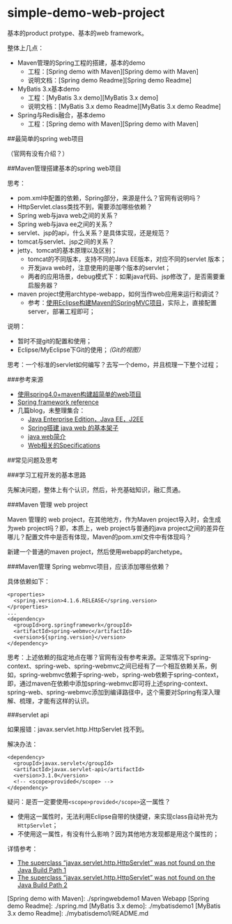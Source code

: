 # simple-demo-web-project

基本的product protype、基本的web framework。


整体上几点：

* Maven管理的Spring工程的搭建，基本的demo
	* 工程：[Spring demo with Maven][Spring demo with Maven]
	* 说明文档：[Spring demo Readme][Spring demo Readme]
* MyBatis 3.x基本demo
	* 工程：[MyBatis 3.x demo][MyBatis 3.x demo]
	* 说明文档：[MyBatis 3.x demo Readme][MyBatis 3.x demo Readme]
* Spring与Redis融合，基本demo
	* 工程：[Spring demo with Maven][Spring demo with Maven]



	

##最简单的spring web项目

（官网有没有介绍？）



##Maven管理搭建基本的spring web项目


思考：

* pom.xml中配置的依赖，Spring部分，来源是什么？官网有说明吗？
* HttpServlet.class类找不到，需要添加哪些依赖？
* Spring web与java web之间的关系？
* Spring web与java ee之间的关系？
* servlet、jsp的api，什么关系？是具体实现，还是规范？
* tomcat与servlet、jsp之间的关系？
* jetty、tomcat的基本原理以及区别；
	* tomcat的不同版本，支持不同的Java EE版本，对应不同的servlet 版本；
	* 开发java web时，注意使用的是哪个版本的servlet；
	* 两者的应用场景，debug模式下：如果java代码、jsp修改了，是否需要重启服务器？
* maven project使用archtype-webapp，如何当作web应用来运行和调试？
	* 参考：[使用Eclipse构建Maven的SpringMVC项目][使用Eclipse构建Maven的SpringMVC项目]，实际上，直接配置server，部署工程即可；

	
说明：

* 暂时不提git的配置和使用；
* Eclipse/MyEclipse下Git的使用；*（Git的视图）*



思考：一个标准的servlet如何编写？去写一个demo，并且梳理一下整个过程；





###参考来源

* [使用spring4.0+maven构建超简单的web项目][使用spring4.0+maven构建超简单的web项目]
* [Spring framework reference][Spring framework reference]
* 几篇blog，未整理集合：
	* [Java Enterprise Edition，Java EE，J2EE][Java Enterprise Edition，Java EE，J2EE]
	* [Spring搭建 java web 的基本架子][Spring搭建 java web 的基本架子]
	* [java web简介][java web简介]
	* [Web相关的Specifications][Web相关的Specifications]




##常见问题及思考


###学习工程开发的基本思路

先解决问题，整体上有个认识，然后，补充基础知识，融汇贯通。


###Maven 管理 web project

Maven 管理的 web project，在其他地方，作为Maven project导入时，会生成为web project吗？即，本质上，web project与普通的java project之间的差异在哪儿？配置文件中是否有体现，Maven的pom.xml文件中有体现吗？

新建一个普通的maven project，然后使用webapp的archetype。


###Maven管理 Spring webmvc项目，应该添加哪些依赖？

具体依赖如下：

	<properties>
	  <spring.version>4.1.6.RELEASE</spring.version>
	</properties>
	...
    <dependency>
      <groupId>org.springframework</groupId>
      <artifactId>spring-webmvc</artifactId>
      <version>${spring.version}</version>
    </dependency>


思考：上述依赖的指定地点在哪？官网有没有参考来源。正常情况下spring-context、spring-web、spring-webmvc之间已经有了一个相互依赖关系，例如，spring-webmvc依赖于spring-web，spring-web依赖于spring-context，即，通过maven在依赖中添加spring-webmvc即可将上述spring-context、spring-web、spring-webmvc添加到编译路径中，这个需要对Spring有深入理解、梳理，才能有这样的认识。


###servlet api

如果报错：javax.servlet.http.HttpServlet 找不到。

解决办法：

	<dependency>
	  <groupId>javax.servlet</groupId>
	  <artifactId>javax.servlet-api</artifactId>
	  <version>3.1.0</version>
	  <!-- <scope>provided</scope> -->
	</dependency>

疑问：是否一定要使用`<scope>provided</scope>`这一属性？

* 使用这一属性时，无法利用Eclipse自带的快捷键，来实现class自动补充为`HttpServlet`；
* 不使用这一属性，有没有什么影响？因为其他地方发现都是用这个属性的；

详情参考：

* [The superclass “javax.servlet.http.HttpServlet” was not found on the Java Build Path 1]
* [The superclass “javax.servlet.http.HttpServlet” was not found on the Java Build Path 2]









[使用spring4.0+maven构建超简单的web项目]:		http://www.it165.net/pro/html/201403/10049.html
[Spring framework reference]:					http://docs.spring.io/spring/docs/current/spring-framework-reference/htmlsingle/
[Spring MVC HelloWorld Using Maven in Eclipse]:	http://www.programcreek.com/2014/02/spring-mvc-helloworld-using-maven-in-eclipse/
[The superclass “javax.servlet.http.HttpServlet” was not found on the Java Build Path 1]:		http://stackoverflow.com/questions/22756153/the-superclass-javax-servlet-http-httpservlet-was-not-found-on-the-java-build
[The superclass “javax.servlet.http.HttpServlet” was not found on the Java Build Path 2]:	http://stackoverflow.com/questions/26936848/the-superclass-javax-servlet-http-httpservlet-was-not-found-on-the-java-build
[使用Eclipse构建Maven的SpringMVC项目]:			http://limingnihao.iteye.com/blog/830409

[Java Enterprise Edition，Java EE，J2EE]:		http://ningg.top/java-enterprise-edition/
[Spring搭建 java web 的基本架子]:				http://ningg.top/spring-java-web/
[java web简介]:									http://ningg.top/java-web-intro/
[Web相关的Specifications]:						http://ningg.top/web-application-specifications/


[Spring demo with Maven]:						./springwebdemo1 Maven Webapp
[Spring demo Readme]:							./spring.md
[MyBatis 3.x demo]:								./mybatisdemo1
[MyBatis 3.x demo Readme]:						./mybatisdemo1/README.md





